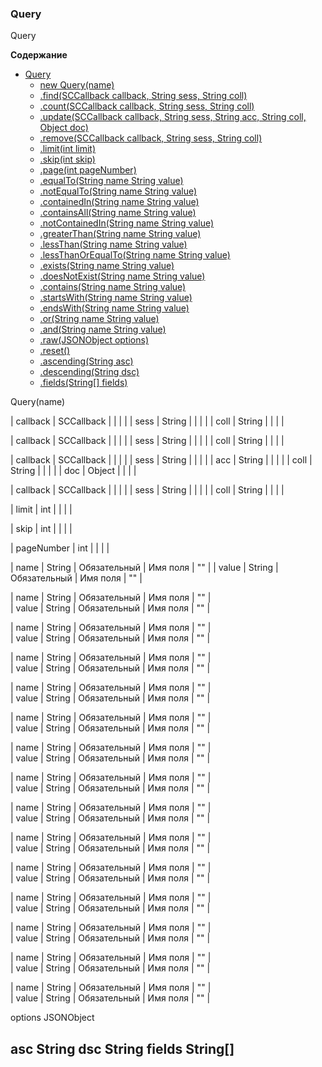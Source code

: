 <a name="Query"></a>

### Query
Query

**Содержание**
* [Query](#Query)
    * [new Query(name)](#Query_new)
    * [.find(SCCallback<String> callback, String sess, String coll)](#Query+find)
    * [.count(SCCallback<Integer> callback, String sess, String coll)](#Query+count)
    * [.update(SCCallback<UpdateDataResponseEntity> callback, String sess, String acc, String coll, Object doc)](#Query+update)
    * [.remove(SCCallback<UpdateDataResponseEntity> callback, String sess, String coll)](#Query+remove)
    * [.limit(int limit)](#Query+limit)
    * [.skip(int skip)](#Query+skip)
    * [.page(int pageNumber)](#Query+page)
    * [.equalTo(String name String value)](#Query+equalTo)
    * [.notEqualTo(String name String value)](#Query+notEqualTo)
    * [.containedIn(String name String value)](#Query+containedIn)
    * [.containsAll(String name String value)](#Query+containsAll)
    * [.notContainedIn(String name String value)](#Query+notContainedIn)
    * [.greaterThan(String name String value)](#Query+greaterThan)
    * [.lessThan(String name String value)](#Query+lessThan)
    * [.lessThanOrEqualTo(String name String value)](#Query+lessThanOrEqualTo)
    * [.exists(String name String value)](#Query+exists)
    * [.doesNotExist(String name String value)](#Query+doesNotExist)
    * [.contains(String name String value)](#Query+contains)
    * [.startsWith(String name String value)](#Query+startsWith)
    * [.endsWith(String name String value)](#Query+endsWith)
    * [.or(String name String value)](#Query+or)
    * [.and(String name String value)](#Query+and)
    * [.raw(JSONObject options)](#Query+raw)
    * [.reset()](#Query+reset)
    * [.ascending(String asc)](#Query+ascending)
    * [.descending(String dsc)](#Query+descending)
    * [.fields(String[] fields)](#Query+fields)



Query(name)

|  callback  | SCCallback<String>  |    |    |    |
|  sess      | String              |    |    |    |
|  coll      | String              |    |    |    |
   
|  callback  | SCCallback<Integer> |    |    |    |
|  sess      | String              |    |    |    |
|  coll      | String              |    |    |    |

|  callback | SCCallback<UpdateDataResponseEntity> |    |    |    |
|  sess     | String                               |    |    |    |
|  acc      | String                               |    |    |    |
|  coll     | String                               |    |    |    | 
|  doc      | Object                               |    |    |    |

|  callback  | SCCallback<UpdateDataResponseEntity> |    |    |    |
|  sess      | String                               |    |    |    |
|  coll      | String                               |    |    |    |


| limit | int | | | |

| skip  | int | | | |

| pageNumber | int | | | |


| name  |  String | Обязательный | Имя поля | "" | 
| value | String  | Обязательный | Имя поля | "" |

| name  |  String | Обязательный | Имя поля | "" |   
| value | String  | Обязательный | Имя поля | "" |

| name  |  String | Обязательный | Имя поля | "" |   
| value | String  | Обязательный | Имя поля | "" |

| name  |  String | Обязательный | Имя поля | "" |   
| value | String  | Обязательный | Имя поля | "" |

| name  |  String | Обязательный | Имя поля | "" |   
| value | String  | Обязательный | Имя поля | "" |

| name  |  String | Обязательный | Имя поля | "" |   
| value | String  | Обязательный | Имя поля | "" |

| name  |  String | Обязательный | Имя поля | "" |   
| value | String  | Обязательный | Имя поля | "" |

| name  |  String | Обязательный | Имя поля | "" |   
| value | String  | Обязательный | Имя поля | "" |

| name  |  String | Обязательный | Имя поля | "" |   
| value | String  | Обязательный | Имя поля | "" |

| name  |  String | Обязательный | Имя поля | "" |   
| value | String  | Обязательный | Имя поля | "" |

| name  |  String | Обязательный | Имя поля | "" |   
| value | String  | Обязательный | Имя поля | "" |

| name  |  String | Обязательный | Имя поля | "" |   
| value | String  | Обязательный | Имя поля | "" |

| name  |  String | Обязательный | Имя поля | "" |   
| value | String  | Обязательный | Имя поля | "" |

| name  |  String | Обязательный | Имя поля | "" |   
| value | String  | Обязательный | Имя поля | "" |

| name  |  String | Обязательный | Имя поля | "" |   
| value | String  | Обязательный | Имя поля | "" |

options JSONObject

asc String
dsc String
fields String[] 
---------------------------------------------------------------------------------------------